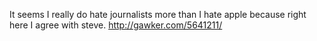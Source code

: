 It seems I really do hate journalists more than I hate apple because right here I agree with steve. http://gawker.com/5641211/